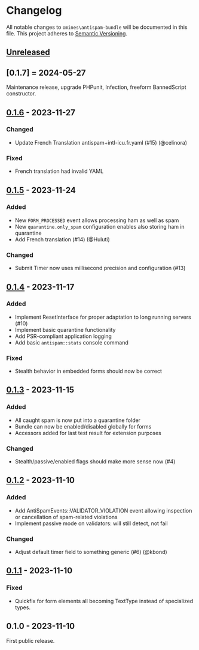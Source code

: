 # Changelog
All notable changes to `omines\antispam-bundle` will be documented in this file.
This project adheres to [Semantic Versioning](http://semver.org/).

## [Unreleased]

## [0.1.7] = 2024-05-27

Maintenance release, upgrade PHPunit, Infection, freeform BannedScript constructor. 

## [0.1.6] - 2023-11-27
### Changed
 - Update French Translation antispam+intl-icu.fr.yaml (#15) (@celinora)

### Fixed
 - French translation had invalid YAML

## [0.1.5] - 2023-11-24
### Added
 - New `FORM_PROCESSED` event allows processing ham as well as spam
 - New `quarantine.only_spam` configuration enables also storing ham in quarantine
 - Add French translation (#14) (@Huluti)

### Changed
 - Submit Timer now uses millisecond precision and configuration (#13)

## [0.1.4] - 2023-11-17
### Added
 - Implement ResetInterface for proper adaptation to long running servers (#10)
 - Implement basic quarantine functionality
 - Add PSR-compliant application logging
 - Add basic `antispam::stats` console command

### Fixed
 - Stealth behavior in embedded forms should now be correct

## [0.1.3] - 2023-11-15
### Added
 - All caught spam is now put into a quarantine folder
 - Bundle can now be enabled/disabled globally for forms
 - Accessors added for last test result for extension purposes

### Changed
 - Stealth/passive/enabled flags should make more sense now (#4)

## [0.1.2] - 2023-11-10
### Added
 - Add AntiSpamEvents::VALIDATOR_VIOLATION event allowing inspection or cancellation of
   spam-related violations
 - Implement passive mode on validators: will still detect, not fail

### Changed
 - Adjust default timer field to something generic (#6) (@kbond)

## [0.1.1] - 2023-11-10
### Fixed
- Quickfix for form elements all becoming TextType instead of specialized types.

## 0.1.0 - 2023-11-10
First public release.

[Unreleased]: https://github.com/omines/antispam-bundle/compare/0.1.7...master
[0.1.6]: https://github.com/omines/antispam-bundle/compare/0.1.6...0.1.7
[0.1.6]: https://github.com/omines/antispam-bundle/compare/0.1.5...0.1.6
[0.1.5]: https://github.com/omines/antispam-bundle/compare/0.1.4...0.1.5
[0.1.4]: https://github.com/omines/antispam-bundle/compare/0.1.3...0.1.4
[0.1.3]: https://github.com/omines/antispam-bundle/compare/0.1.2...0.1.3
[0.1.2]: https://github.com/omines/antispam-bundle/compare/0.1.1...0.1.2
[0.1.1]: https://github.com/omines/antispam-bundle/compare/0.1.0...0.1.1
